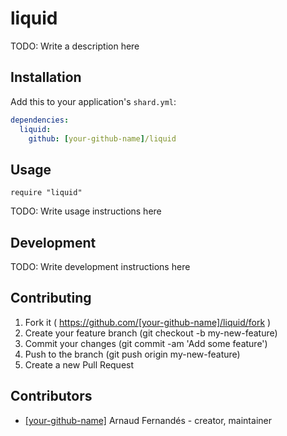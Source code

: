 # liquid

TODO: Write a description here

## Installation

Add this to your application's `shard.yml`:

```yaml
dependencies:
  liquid:
    github: [your-github-name]/liquid
```

## Usage

```crystal
require "liquid"
```

TODO: Write usage instructions here

## Development

TODO: Write development instructions here

## Contributing

1. Fork it ( https://github.com/[your-github-name]/liquid/fork )
2. Create your feature branch (git checkout -b my-new-feature)
3. Commit your changes (git commit -am 'Add some feature')
4. Push to the branch (git push origin my-new-feature)
5. Create a new Pull Request

## Contributors

- [[your-github-name]](https://github.com/[your-github-name]) Arnaud Fernandés - creator, maintainer
